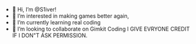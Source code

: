 - 👋 Hi, I’m @S1iver!
- 👀 I’m interested in making games better again,
- 🌱 I’m currently learning real coding
- 💞️ I’m looking to collaborate on Gimkit Coding
I GIVE EVRYONE CREDIT IF I DON"T ASK PERMISSION.
<!---
UserUtah1213/UserUtah1213 is a ✨ special ✨ repository because its `README.md` (this file) appears on your GitHub profile.
You can click the Preview link to take a look at your changes.
--->

